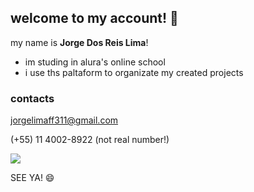 ## welcome to my account! 👋

my name is **Jorge Dos Reis Lima**!

- im studing in alura's online school
- i use ths paltaform to organizate my created projects

### contacts

jorgelimaff311@gmail.com

(+55) 11 4002-8922 (not real number!)

![](https://media1.tenor.com/m/sLOOtuzAOR8AAAAC/soft-and-wet-jojo.gif)

SEE YA! 😄

